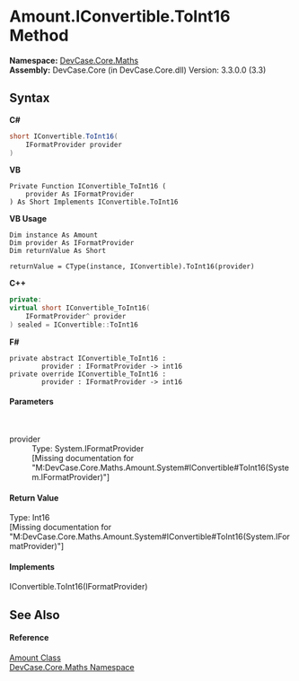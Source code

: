 # Amount.IConvertible.ToInt16 Method 
 

**Namespace:**&nbsp;<a href="N_DevCase_Core_Maths">DevCase.Core.Maths</a><br />**Assembly:**&nbsp;DevCase.Core (in DevCase.Core.dll) Version: 3.3.0.0 (3.3)

## Syntax

**C#**<br />
``` C#
short IConvertible.ToInt16(
	IFormatProvider provider
)
```

**VB**<br />
``` VB
Private Function IConvertible_ToInt16 ( 
	provider As IFormatProvider
) As Short Implements IConvertible.ToInt16
```

**VB Usage**<br />
``` VB Usage
Dim instance As Amount
Dim provider As IFormatProvider
Dim returnValue As Short

returnValue = CType(instance, IConvertible).ToInt16(provider)
```

**C++**<br />
``` C++
private:
virtual short IConvertible_ToInt16(
	IFormatProvider^ provider
) sealed = IConvertible::ToInt16
```

**F#**<br />
``` F#
private abstract IConvertible_ToInt16 : 
        provider : IFormatProvider -> int16 
private override IConvertible_ToInt16 : 
        provider : IFormatProvider -> int16 
```


#### Parameters
&nbsp;<dl><dt>provider</dt><dd>Type: System.IFormatProvider<br />\[Missing <param name="provider"/> documentation for "M:DevCase.Core.Maths.Amount.System#IConvertible#ToInt16(System.IFormatProvider)"\]</dd></dl>

#### Return Value
Type: Int16<br />\[Missing <returns> documentation for "M:DevCase.Core.Maths.Amount.System#IConvertible#ToInt16(System.IFormatProvider)"\]

#### Implements
IConvertible.ToInt16(IFormatProvider)<br />

## See Also


#### Reference
<a href="T_DevCase_Core_Maths_Amount">Amount Class</a><br /><a href="N_DevCase_Core_Maths">DevCase.Core.Maths Namespace</a><br />